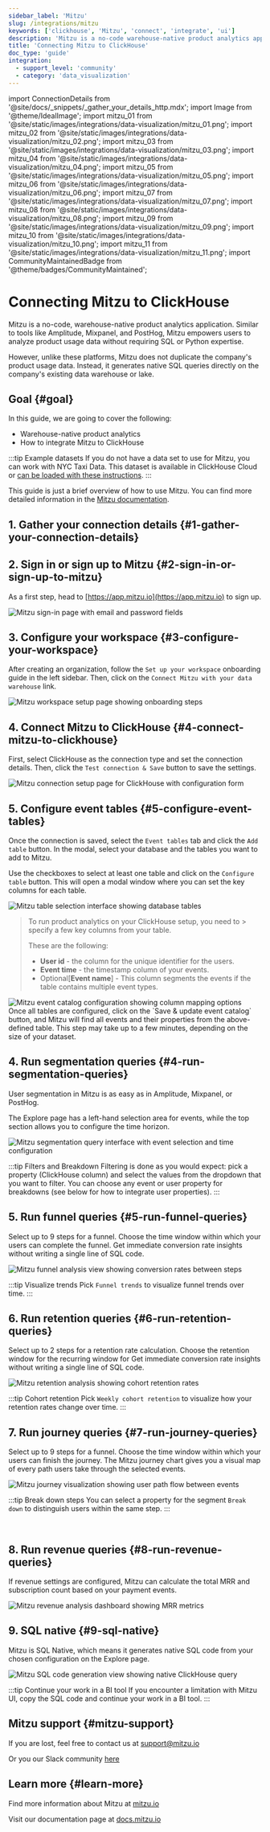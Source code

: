 ```yaml
---
sidebar_label: 'Mitzu'
slug: /integrations/mitzu
keywords: ['clickhouse', 'Mitzu', 'connect', 'integrate', 'ui']
description: 'Mitzu is a no-code warehouse-native product analytics application.'
title: 'Connecting Mitzu to ClickHouse'
doc_type: 'guide'
integration:
  - support_level: 'community'
  - category: 'data_visualization'
---
```


import ConnectionDetails from '@site/docs/_snippets/_gather_your_details_http.mdx';
import Image from '@theme/IdealImage';
import mitzu_01 from '@site/static/images/integrations/data-visualization/mitzu_01.png';
import mitzu_02 from '@site/static/images/integrations/data-visualization/mitzu_02.png';
import mitzu_03 from '@site/static/images/integrations/data-visualization/mitzu_03.png';
import mitzu_04 from '@site/static/images/integrations/data-visualization/mitzu_04.png';
import mitzu_05 from '@site/static/images/integrations/data-visualization/mitzu_05.png';
import mitzu_06 from '@site/static/images/integrations/data-visualization/mitzu_06.png';
import mitzu_07 from '@site/static/images/integrations/data-visualization/mitzu_07.png';
import mitzu_08 from '@site/static/images/integrations/data-visualization/mitzu_08.png';
import mitzu_09 from '@site/static/images/integrations/data-visualization/mitzu_09.png';
import mitzu_10 from '@site/static/images/integrations/data-visualization/mitzu_10.png';
import mitzu_11 from '@site/static/images/integrations/data-visualization/mitzu_11.png';
import CommunityMaintainedBadge from '@theme/badges/CommunityMaintained';

# Connecting Mitzu to ClickHouse

<CommunityMaintainedBadge/>

Mitzu is a no-code, warehouse-native product analytics application. Similar to tools like Amplitude, Mixpanel, and PostHog, Mitzu empowers users to analyze product usage data without requiring SQL or Python expertise.

However, unlike these platforms, Mitzu does not duplicate the company's product usage data. Instead, it generates native SQL queries directly on the company's existing data warehouse or lake.

## Goal {#goal}

In this guide, we are going to cover the following:

- Warehouse-native product analytics
- How to integrate Mitzu to ClickHouse

:::tip Example datasets
If you do not have a data set to use for Mitzu, you can work with NYC Taxi Data.
This dataset is available in ClickHouse Cloud or [can be loaded with these instructions](/getting-started/example-datasets/nyc-taxi).
:::

This guide is just a brief overview of how to use Mitzu. You can find more detailed information in the [Mitzu documentation](https://docs.mitzu.io/).

## 1. Gather your connection details {#1-gather-your-connection-details}

<ConnectionDetails />

## 2. Sign in or sign up to Mitzu {#2-sign-in-or-sign-up-to-mitzu}

As a first step, head to [https://app.mitzu.io](https://app.mitzu.io) to sign up.

<Image size="lg" img={mitzu_01} alt="Mitzu sign-in page with email and password fields" border />

## 3. Configure your workspace {#3-configure-your-workspace}

After creating an organization, follow the `Set up your workspace` onboarding guide in the left sidebar. Then, click on the `Connect Mitzu with your data warehouse` link.

<Image size="lg" img={mitzu_02} alt="Mitzu workspace setup page showing onboarding steps" border />

## 4. Connect Mitzu to ClickHouse {#4-connect-mitzu-to-clickhouse}

First, select ClickHouse as the connection type and set the connection details. Then, click the `Test connection & Save` button to save the settings.

<Image size="lg" img={mitzu_03} alt="Mitzu connection setup page for ClickHouse with configuration form" border />

## 5. Configure event tables {#5-configure-event-tables}

Once the connection is saved, select the `Event tables` tab and click the `Add table` button. In the modal, select your database and the tables you want to add to Mitzu.

Use the checkboxes to select at least one table and click on the `Configure table` button. This will open a modal window where you can set the key columns for each table.

<Image size="lg" img={mitzu_04} alt="Mitzu table selection interface showing database tables" border />
<br/>

> To run product analytics on your ClickHouse setup, you need to > specify a few key columns from your table.
>
> These are the following:
>
> - **User id** - the column for the unique identifier for the users.
> - **Event time** - the timestamp column of your events.
> - Optional[**Event name**] - This column segments the events if the table contains multiple event types.

<Image size="lg" img={mitzu_05} alt="Mitzu event catalog configuration showing column mapping options" border />
<br/>
Once all tables are configured, click on the `Save & update event catalog` button, and  Mitzu will find all events and their properties from the above-defined table. This step may take up to a few minutes, depending on the size of your dataset.

## 4. Run segmentation queries {#4-run-segmentation-queries}

User segmentation in Mitzu is as easy as in Amplitude, Mixpanel, or PostHog.

The Explore page has a left-hand selection area for events, while the top section allows you to configure the time horizon.

<Image size="lg" img={mitzu_06} alt="Mitzu segmentation query interface with event selection and time configuration" border />

<br/>

:::tip Filters and Breakdown
Filtering is done as you would expect: pick a property (ClickHouse column) and select the values from the dropdown that you want to filter.
You can choose any event or user property for breakdowns (see below for how to integrate user properties).
:::

## 5. Run funnel queries {#5-run-funnel-queries}

Select up to 9 steps for a funnel. Choose the time window within which your users can complete the funnel.
Get immediate conversion rate insights without writing a single line of SQL code.

<Image size="lg" img={mitzu_07} alt="Mitzu funnel analysis view showing conversion rates between steps" border />

<br/>

:::tip Visualize trends
Pick `Funnel trends` to visualize funnel trends over time.
:::

## 6. Run retention queries {#6-run-retention-queries}

Select up to 2 steps for a retention rate calculation. Choose the retention window for the recurring window for
Get immediate conversion rate insights without writing a single line of SQL code.

<Image size="lg" img={mitzu_08} alt="Mitzu retention analysis showing cohort retention rates" border />

<br/>

:::tip Cohort retention
Pick `Weekly cohort retention` to visualize how your retention rates change over time.
:::

## 7. Run journey queries {#7-run-journey-queries}
Select up to 9 steps for a funnel. Choose the time window within which your users can finish the journey. The Mitzu journey chart gives you a visual map of every path users take through the selected events.

<Image size="lg" img={mitzu_09} alt="Mitzu journey visualization showing user path flow between events" border />
<br/>

:::tip Break down steps
You can select a property for the segment `Break down` to distinguish users within the same step.
:::

<br/>

## 8. Run revenue queries {#8-run-revenue-queries}
If revenue settings are configured, Mitzu can calculate the total MRR and subscription count based on your payment events.

<Image size="lg" img={mitzu_10} alt="Mitzu revenue analysis dashboard showing MRR metrics" border />

## 9. SQL native {#9-sql-native}

Mitzu is SQL Native, which means it generates native SQL code from your chosen configuration on the Explore page.

<Image size="lg" img={mitzu_11} alt="Mitzu SQL code generation view showing native ClickHouse query" border />

<br/>

:::tip Continue your work in a BI tool
If you encounter a limitation with Mitzu UI, copy the SQL code and continue your work in a BI tool.
:::

## Mitzu support {#mitzu-support}

If you are lost, feel free to contact us at [support@mitzu.io](email://support@mitzu.io)

Or you our Slack community [here](https://join.slack.com/t/mitzu-io/shared_invite/zt-1h1ykr93a-_VtVu0XshfspFjOg6sczKg)

## Learn more {#learn-more}

Find more information about Mitzu at [mitzu.io](https://mitzu.io)

Visit our documentation page at [docs.mitzu.io](https://docs.mitzu.io)
